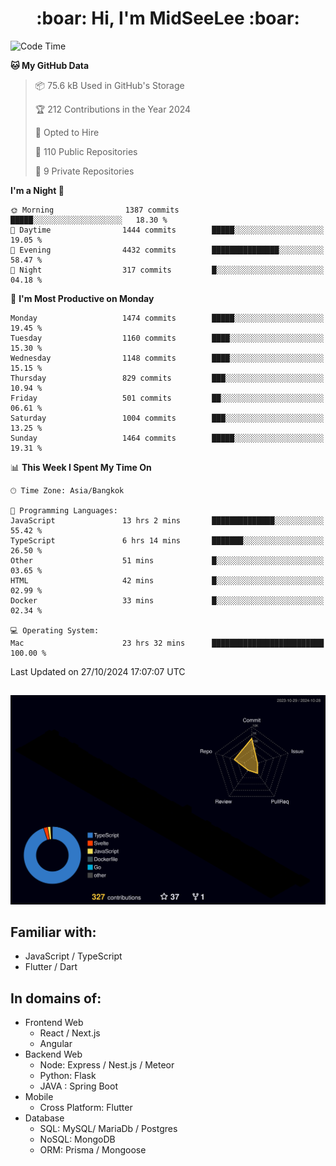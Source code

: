 <h1 align="center"> :boar: Hi, I'm MidSeeLee :boar:</h1>
 
<!--START_SECTION:waka-->
![Code Time](http://img.shields.io/badge/Code%20Time-2%2C138%20hrs%2033%20mins-blue)

**🐱 My GitHub Data** 

> 📦 75.6 kB Used in GitHub's Storage 
 > 
> 🏆 212 Contributions in the Year 2024
 > 
> 💼 Opted to Hire
 > 
> 📜 110 Public Repositories 
 > 
> 🔑 9 Private Repositories 
 > 
**I'm a Night 🦉** 

```text
🌞 Morning                1387 commits        █████░░░░░░░░░░░░░░░░░░░░   18.30 % 
🌆 Daytime                1444 commits        █████░░░░░░░░░░░░░░░░░░░░   19.05 % 
🌃 Evening                4432 commits        ███████████████░░░░░░░░░░   58.47 % 
🌙 Night                  317 commits         █░░░░░░░░░░░░░░░░░░░░░░░░   04.18 % 
```
📅 **I'm Most Productive on Monday** 

```text
Monday                   1474 commits        █████░░░░░░░░░░░░░░░░░░░░   19.45 % 
Tuesday                  1160 commits        ████░░░░░░░░░░░░░░░░░░░░░   15.30 % 
Wednesday                1148 commits        ████░░░░░░░░░░░░░░░░░░░░░   15.15 % 
Thursday                 829 commits         ███░░░░░░░░░░░░░░░░░░░░░░   10.94 % 
Friday                   501 commits         ██░░░░░░░░░░░░░░░░░░░░░░░   06.61 % 
Saturday                 1004 commits        ███░░░░░░░░░░░░░░░░░░░░░░   13.25 % 
Sunday                   1464 commits        █████░░░░░░░░░░░░░░░░░░░░   19.31 % 
```


📊 **This Week I Spent My Time On** 

```text
🕑︎ Time Zone: Asia/Bangkok

💬 Programming Languages: 
JavaScript               13 hrs 2 mins       ██████████████░░░░░░░░░░░   55.42 % 
TypeScript               6 hrs 14 mins       ███████░░░░░░░░░░░░░░░░░░   26.50 % 
Other                    51 mins             █░░░░░░░░░░░░░░░░░░░░░░░░   03.65 % 
HTML                     42 mins             █░░░░░░░░░░░░░░░░░░░░░░░░   02.99 % 
Docker                   33 mins             █░░░░░░░░░░░░░░░░░░░░░░░░   02.34 % 

💻 Operating System: 
Mac                      23 hrs 32 mins      █████████████████████████   100.00 % 
```


 Last Updated on 27/10/2024 17:07:07 UTC
<!--END_SECTION:waka-->

##

![](./profile-3d-contrib/profile-night-rainbow.svg)

## Familiar with:
- JavaScript / TypeScript
- Flutter / Dart

## In domains of:
- Frontend Web
  - React / Next.js
  - Angular
- Backend Web
  - Node: Express / Nest.js / Meteor
  - Python: Flask
  - JAVA : Spring Boot
- Mobile
  - Cross Platform: Flutter
- Database
  - SQL: MySQL/ MariaDb / Postgres
  - NoSQL: MongoDB
  - ORM: Prisma / Mongoose
